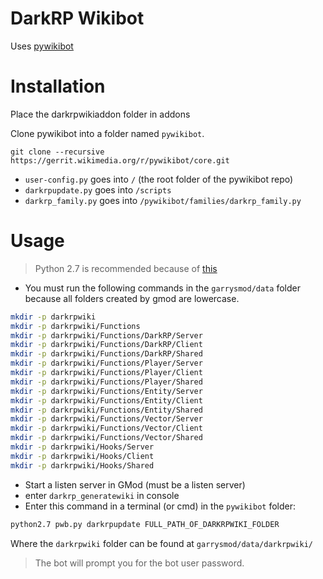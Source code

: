 # DarkRP Wikibot

Uses [pywikibot](http://www.mediawiki.org/wiki/Manual:Pywikibot)

# Installation
Place the darkrpwikiaddon folder in addons

Clone pywikibot into a folder named `pywikibot`.
```
git clone --recursive https://gerrit.wikimedia.org/r/pywikibot/core.git
```

- `user-config.py` goes into `/` (the root folder of the pywikibot repo)
- `darkrpupdate.py` goes into `/scripts`
- `darkrp_family.py` goes into `/pywikibot/families/darkrp_family.py`

# Usage
> Python 2.7 is recommended because of [this](https://phabricator.wikimedia.org/T90338#1056444)

- You must run the following commands in the `garrysmod/data` folder because all folders created by gmod are lowercase.
```bash
mkdir -p darkrpwiki
mkdir -p darkrpwiki/Functions
mkdir -p darkrpwiki/Functions/DarkRP/Server
mkdir -p darkrpwiki/Functions/DarkRP/Client
mkdir -p darkrpwiki/Functions/DarkRP/Shared
mkdir -p darkrpwiki/Functions/Player/Server
mkdir -p darkrpwiki/Functions/Player/Client
mkdir -p darkrpwiki/Functions/Player/Shared
mkdir -p darkrpwiki/Functions/Entity/Server
mkdir -p darkrpwiki/Functions/Entity/Client
mkdir -p darkrpwiki/Functions/Entity/Shared
mkdir -p darkrpwiki/Functions/Vector/Server
mkdir -p darkrpwiki/Functions/Vector/Client
mkdir -p darkrpwiki/Functions/Vector/Shared
mkdir -p darkrpwiki/Hooks/Server
mkdir -p darkrpwiki/Hooks/Client
mkdir -p darkrpwiki/Hooks/Shared
```
- Start a listen server in GMod (must be a listen server)
- enter `darkrp_generatewiki` in console
- Enter this command in a terminal (or cmd) in the `pywikibot` folder:
```bash
python2.7 pwb.py darkrpupdate FULL_PATH_OF_DARKRPWIKI_FOLDER
```

Where the `darkrpwiki` folder can be found at `garrysmod/data/darkrpwiki/`

> The bot will prompt you for the bot user password.
